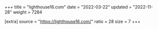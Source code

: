 +++
title = "lighthouse16.com"
date = "2022-03-22"
updated = "2022-11-28"
weight = 7284

[extra]
source = "https://lighthouse16.com/"
ratio = 28
size = 7
+++
